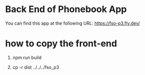 # Back End of Phonebook App

You can find this app at the following URL:
https://fso-p3.fly.dev/

# how to copy the front-end

1.  npm run build

2.  cp -r dist ../../../fso_p3
